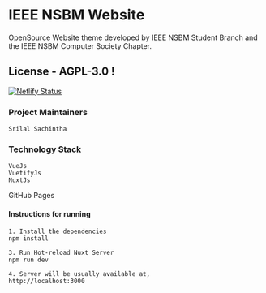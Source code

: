 # IEEE NSBM Website

OpenSource Website theme developed by IEEE NSBM Student Branch and the IEEE NSBM Computer Society Chapter. 

## License - AGPL-3.0 !

[![Netlify Status](https://api.netlify.com/api/v1/badges/08533b0b-749a-46c7-a474-b075de444066/deploy-status)](https://app.netlify.com/sites/ieeensbm-dev/deploys)

### Project Maintainers
	Srilal Sachintha

### Technology Stack
	VueJs
	VuetifyJs
	NuxtJs
  GitHub Pages

#### Instructions for running
	1. Install the dependencies
	npm install

	3. Run Hot-reload Nuxt Server
	npm run dev

	4. Server will be usually available at,
	http://localhost:3000
